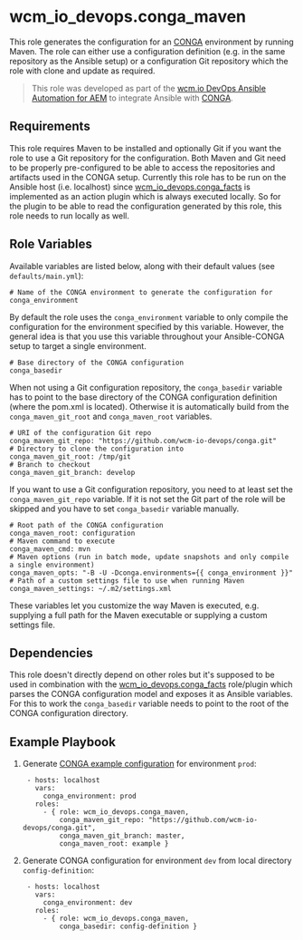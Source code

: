 # wcm_io_devops.conga_maven

This role generates the configuration for an [CONGA](http://devops.wcm.io/conga/) environment by running Maven.
The role can either use a configuration definition (e.g. in the same repository as the Ansible setup) or a configuration Git repository which the role with clone and update as required.

> This role was developed as part of the
> [wcm.io DevOps Ansible Automation for AEM](http://devops.wcm.io/ansible-aem/)
> to integrate Ansible with
> [CONGA](http://devops.wcm.io/conga/).

## Requirements

This role requires Maven to be installed and optionally Git if you want the role to use a Git repository for the configuration. Both Maven and Git need to be properly pre-configured to be able to access the repositories and artifacts used in the CONGA setup.
Currently this role has to be run on the Ansible host (i.e. localhost) since [wcm_io_devops.conga_facts](https://github.com/wcm-io-devops/ansible-conga-facts) is implemented as an action plugin which is always executed locally. So for the plugin to be able to read the configuration generated by this role, this role needs to run locally as well.

## Role Variables

Available variables are listed below, along with their default values (see `defaults/main.yml`):

    # Name of the CONGA environment to generate the configuration for
    conga_environment

By default the role uses the `conga_environment` variable to only compile the configuration for the environment specified by this variable.
However, the general idea is that you use this variable throughout your Ansible-CONGA setup to target a single environment.

    # Base directory of the CONGA configuration
    conga_basedir

When not using a Git configuration repository, the `conga_basedir` variable has to point to the base directory of the CONGA configuration definition (where the pom.xml is located). Otherwise it is automatically build from the `conga_maven_git_root` and `conga_maven_root` variables.

    # URI of the configuration Git repo
    conga_maven_git_repo: "https://github.com/wcm-io-devops/conga.git"
    # Directory to clone the configuration into
    conga_maven_git_root: /tmp/git
    # Branch to checkout
    conga_maven_git_branch: develop

If you want to use a Git configuration repository, you need to at least set the `conga_maven_git_repo` variable. If it is not set the Git part of the role will be skipped and you have to set `conga_basedir` variable manually.

    # Root path of the CONGA configuration
    conga_maven_root: configuration
    # Maven command to execute
    conga_maven_cmd: mvn
    # Maven options (run in batch mode, update snapshots and only compile a single environment)
    conga_maven_opts: "-B -U -Dconga.environments={{ conga_environment }}"
    # Path of a custom settings file to use when running Maven
    conga_maven_settings: ~/.m2/settings.xml

These variables let you customize the way Maven is executed, e.g. supplying a full path for the Maven executable or supplying a custom settings file.

Dependencies
------------

This role doesn't directly depend on other roles but it's supposed to be used in combination with the [wcm_io_devops.conga_facts](https://github.com/wcm-io-devops/ansible-conga-facts) role/plugin which parses the CONGA configuration model and exposes it as Ansible variables. For this to work the `conga_basedir` variable needs to point to the root of the CONGA configuration directory.

Example Playbook
----------------

1) Generate [CONGA example configuration](https://github.com/wcm-io-devops/conga/tree/develop/example) for environment `prod`:

        - hosts: localhost
          vars:
            conga_environment: prod
          roles:
            - { role: wcm_io_devops.conga_maven,
                conga_maven_git_repo: "https://github.com/wcm-io-devops/conga.git",
                conga_maven_git_branch: master,
                conga_maven_root: example }

2) Generate CONGA configuration for environment `dev` from local directory `config-definition`:

        - hosts: localhost
          vars:
            conga_environment: dev
          roles:
            - { role: wcm_io_devops.conga_maven,
                conga_basedir: config-definition }
